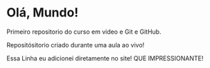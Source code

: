 # Olá, Mundo!
 Primeiro repositorio do curso em video e Git  e GitHub.

 Repositósitorio criado durante uma aula ao vivo!
 
 Essa Linha eu adicionei diretamente no site! QUE IMPRESSIONANTE!
